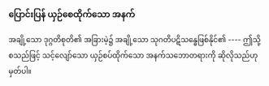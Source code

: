 ### ပြောင်းပြန် ယှဉ်စေထိုက်သော အနက်

အချို့သော ဒုဂ္ဂတိစုတိ၏ အခြားမဲ့၌ အချို့သော သုဂတိပဋိသန္ဓေဖြစ်နိုင်၏ ---- ဤသို့ စသည်ဖြင့်
သင့်လျော်သော ယှဉ်စပ်ထိုက်သော အနက်သဘောတရားကို ဆိုလိုသည်ဟု မှတ်ပါ။